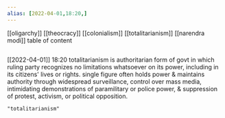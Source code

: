 ```yaml
---
alias: [2022-04-01,18:20,]
---
```

[[oligarchy]] [[theocracy]] [[colonialism]] [[totalitarianism]] [[narendra modi]]
table of content
```toc
```

[[2022-04-01]] 18:20
totalitarianism is authoritarian form of govt in which ruling party recognizes no limitations whatsoever on its power, including in its citizens' lives or rights.
single figure often holds power & maintains authority through widespread surveillance, control over mass media, intimidating demonstrations of paramilitary or police power, & suppression of protest, activism, or political opposition.
```query
"totalitarianism"
```